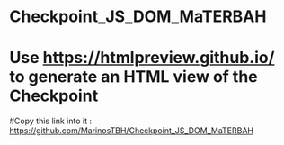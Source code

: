 # Checkpoint_JS_DOM_MaTERBAH
# Use https://htmlpreview.github.io/ to generate an HTML view of the Checkpoint
#Copy this link into it : https://github.com/MarinosTBH/Checkpoint_JS_DOM_MaTERBAH
